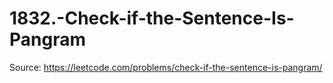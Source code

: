 # 1832.-Check-if-the-Sentence-Is-Pangram
Source: https://leetcode.com/problems/check-if-the-sentence-is-pangram/
